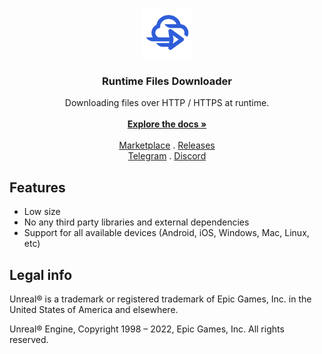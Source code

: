 <br/>
<p align="center">
  <a href="https://github.com/gtreshchev/RuntimeFilesDownloader">
    <img src="Resources/Icon128.png" alt="Logo" width="80" height="80">
  </a>

<h3 align="center">Runtime Files Downloader</h3>

  <p align="center">
    Downloading files over HTTP / HTTPS at runtime.
    <br/>
    <br/>
    <a href="https://github.com/gtreshchev/RuntimeFilesDownloader/wiki"><strong>Explore the docs »</strong></a>
    <br/>
    <br/>
    <a href="https://unrealengine.com/marketplace/product/runtime-files-downloader">Marketplace</a>
    .
    <a href="https://github.com/gtreshchev/RuntimeFilesDownloader/releases">Releases</a>
    <br/>
    <a href="https://t.me/georgydev">Telegram</a>
    .
    <a href="https://discord.gg/s3e53uByCq">Discord</a>
  </p>

## Features

- Low size
- No any third party libraries and external dependencies
- Support for all available devices (Android, iOS, Windows, Mac, Linux, etc)

## Legal info

Unreal® is a trademark or registered trademark of Epic Games, Inc. in the United States of America and elsewhere.

Unreal® Engine, Copyright 1998 – 2022, Epic Games, Inc. All rights reserved.

